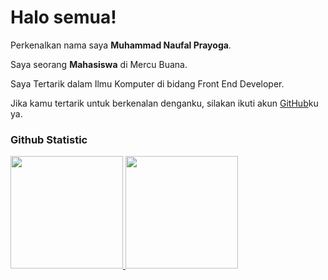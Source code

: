 # Halo semua! 

Perkenalkan nama saya **Muhammad Naufal Prayoga**.<br>

Saya seorang **Mahasiswa** di Mercu Buana.<br>

Saya Tertarik dalam Ilmu Komputer di bidang Front End Developer.<br>

Jika kamu tertarik untuk berkenalan denganku, silakan ikuti akun [GitHub](https://github.com/cfzlnaufal/)ku ya.


### Github Statistic
<p align="left">
<a href="https://github.com/penuliscode">
  <img height="180em" src="https://github-readme-stats-eight-theta.vercel.app/api?username=penuliscode&show_icons=true&theme=algolia&include_all_commits=true&count_private=true"/>
  <img height="180em" src="https://github-readme-stats-eight-theta.vercel.app/api/top-langs/?username=penuliscode&layout=compact&layout=compact&theme=algolia"/>
</a>
</p>
